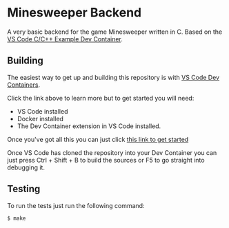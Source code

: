 # Minesweeper Backend

A very basic backend for the game Minesweeper written in C.
Based on the [VS Code C/C++ Example Dev Container](https://github.com/microsoft/vscode-remote-try-cpp).

## Building

The easiest way to get up and building this repository is with
[VS Code Dev Containers](https://code.visualstudio.com/docs/devcontainers/containers).

Click the link above to learn more but to get started you will need:

* VS Code installed
* Docker installed
* The Dev Container extension in VS Code installed.

Once you've got all this you can just click
[this link to get started](https://vscode.dev/redirect?url=vscode://ms-vscode-remote.remote-containers/cloneInVolume?url=https://github.com/YorkshireIoT/minesweeper-backend)

Once VS Code has cloned the repository into your Dev Container you can just press
Ctrl + Shift + B to build the sources or F5 to go straight into debugging it.

## Testing

To run the tests just run the following command:

```bash
$ make
```
